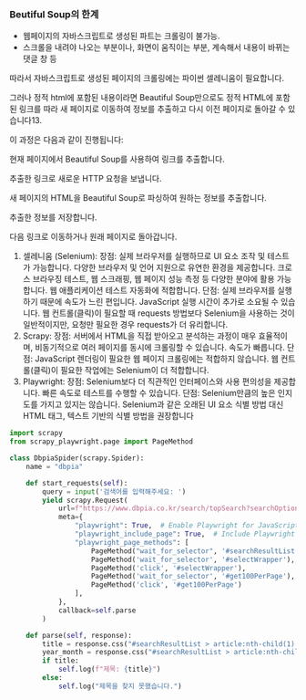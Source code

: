 ### Beutiful Soup의 한계
- 웹페이지의 자바스크립트로 생성된 파트는 크롤링이 불가능.
- 스크롤을 내려야 나오는 부분이나, 화면이 움직이는 부분, 계속해서 내용이 바뀌는 댓글 창 등

따라서 자바스크립트로 생성된 페이지의 크롤링에는 파이썬 셀레니움이 필요합니다.

그러나 정적 html에 포함된 내용이라면
Beautiful Soup만으로도 정적 HTML에 포함된 링크를 따라 새 페이지로 이동하여 정보를 추출하고 다시 이전 페이지로 돌아갈 수 있습니다13.

이 과정은 다음과 같이 진행됩니다:

현재 페이지에서 Beautiful Soup를 사용하여 링크를 추출합니다.

추출한 링크로 새로운 HTTP 요청을 보냅니다.

새 페이지의 HTML을 Beautiful Soup로 파싱하여 원하는 정보를 추출합니다.

추출한 정보를 저장합니다.

다음 링크로 이동하거나 원래 페이지로 돌아갑니다.

1. 셀레니움 (Selenium):
장점:
실제 브라우저를 실행하므로 UI 요소 조작 및 테스트가 가능합니다.
다양한 브라우저 및 언어 지원으로 유연한 환경을 제공합니다.
크로스 브라우징 테스트, 웹 스크래핑, 웹 페이지 성능 측정 등 다양한 분야에 활용 가능합니다.
웹 애플리케이션 테스트 자동화에 적합합니다.
단점:
실제 브라우저를 실행하기 때문에 속도가 느린 편입니다.
JavaScript 실행 시간이 추가로 소요될 수 있습니다.
웹 컨트롤(클릭)이 필요할 때 requests 방법보다 Selenium을 사용하는 것이 일반적이지만, 요청만 필요한 경우 requests가 더 유리합니다. 
2. Scrapy:
장점:
서버에서 HTML을 직접 받아오고 분석하는 과정이 매우 효율적이며, 비동기적으로 여러 페이지를 동시에 크롤링할 수 있습니다. 
속도가 빠릅니다. 
단점:
JavaScript 렌더링이 필요한 웹 페이지 크롤링에는 적합하지 않습니다. 
웹 컨트롤(클릭)이 필요한 작업에는 Selenium이 더 적합합니다. 
3. Playwright:
장점:
Selenium보다 더 직관적인 인터페이스와 사용 편의성을 제공합니다.
빠른 속도로 테스트를 수행할 수 있습니다.
단점:
Selenium만큼의 높은 인지도를 가지고 있지는 않습니다.
Selenium과 같은 오래된 UI 요소 식별 방법 대신 HTML 태그, 텍스트 기반의 식별 방법을 권장합니다

```python title:dbpia.py
import scrapy
from scrapy_playwright.page import PageMethod

class DbpiaSpider(scrapy.Spider):
    name = "dbpia"

    def start_requests(self):
        query = input('검색어를 입력해주세요: ')
        yield scrapy.Request(
            url=f"https://www.dbpia.co.kr/search/topSearch?searchOption=all&query={query}",
            meta={
                "playwright": True,  # Enable Playwright for JavaScript rendering
                "playwright_include_page": True,  # Include Playwright page object
                "playwright_page_methods": [
                    PageMethod("wait_for_selector", '#searchResultList > article:nth-child(1)'),
                    PageMethod('wait_for_selector', '#selectWrapper'),
                    PageMethod('click', '#selectWrapper'),
                    PageMethod('wait_for_selector', '#get100PerPage'),
                    PageMethod('click', '#get100PerPage')
                ],
            },
            callback=self.parse
        )

    def parse(self, response):
        title = response.css("#searchResultList > article:nth-child(1) .thesis__tit::text").get()
        year_month = response.css("#searchResultList > article:nth-child(1) .thesis__item:nth-child(4)::text").get()
        if title:
            self.log(f"제목: {title}")
        else:
            self.log("제목을 찾지 못했습니다.")

```
